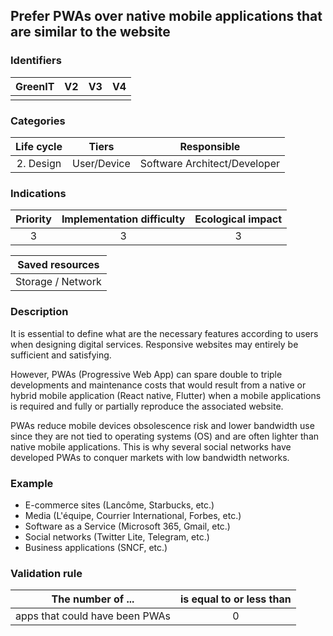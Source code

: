 ## Prefer PWAs over native mobile applications that are similar to the website


### Identifiers

| GreenIT | V2  | V3  |  V4  |
|:-------:|:---:|:---:|:----:|
|         |     |     |      |

### Categories

| Life cycle |    Tiers    |         Responsible          |
|:----------:|:-----------:|:----------------------------:|
| 2. Design  | User/Device | Software Architect/Developer |

### Indications

|      Priority      | Implementation difficulty | Ecological impact |
|:------------------:|:-------------------------:|:-----------------:|
|         3          |             3             |         3         |

|                      Saved resources                      |
|:---------------------------------------------------------:|
|                     Storage / Network                     |

### Description

It is essential to define what are the necessary features according to users when designing digital services. Responsive websites may entirely be sufficient and satisfying.

However, PWAs (Progressive Web App) can spare double to triple developments and maintenance costs that would result from a native or hybrid mobile application (React native, Flutter) when a mobile applications is required and fully or partially reproduce the associated website.

PWAs reduce mobile devices obsolescence risk and lower bandwidth use since they are not tied to operating systems (OS) and are often lighter than native mobile applications. This is why several social networks have developed PWAs to conquer markets with low bandwidth networks.

### Example

- E-commerce sites (Lancôme, Starbucks, etc.)
- Media (L'équipe, Courrier International, Forbes, etc.)
- Software as a Service (Microsoft 365, Gmail, etc.)
- Social networks (Twitter Lite, Telegram, etc.)
- Business applications (SNCF, etc.)

### Validation rule

| The number of ...              | is equal to or less than |  
|--------------------------------|:------------------------:|
| apps that could have been PWAs |            0             |
